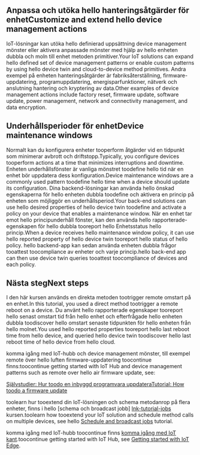 ## <a name="customize-and-extend-hello-device-management-actions"></a><span data-ttu-id="d9561-101">Anpassa och utöka hello hanteringsåtgärder för enhet</span><span class="sxs-lookup"><span data-stu-id="d9561-101">Customize and extend hello device management actions</span></span>

<span data-ttu-id="d9561-102">IoT-lösningar kan utöka hello definierad uppsättning device management mönster eller aktivera anpassade mönster med hjälp av hello enheten dubbla och moln till enhet metoden primitiver.</span><span class="sxs-lookup"><span data-stu-id="d9561-102">Your IoT solutions can expand hello defined set of device management patterns or enable custom patterns by using hello device twin and cloud-to-device method primitives.</span></span> <span data-ttu-id="d9561-103">Andra exempel på enheten hanteringsåtgärder är fabriksåterställning, firmware-uppdatering, programuppdatering, energisparfunktioner, nätverk och anslutning hantering och kryptering av data.</span><span class="sxs-lookup"><span data-stu-id="d9561-103">Other examples of device management actions include factory reset, firmware update, software update, power management, network and connectivity management, and data encryption.</span></span>

## <a name="device-maintenance-windows"></a><span data-ttu-id="d9561-104">Underhållsperioder för enhet</span><span class="sxs-lookup"><span data-stu-id="d9561-104">Device maintenance windows</span></span>

<span data-ttu-id="d9561-105">Normalt kan du konfigurera enheter tooperform åtgärder vid en tidpunkt som minimerar avbrott och driftstopp.</span><span class="sxs-lookup"><span data-stu-id="d9561-105">Typically, you configure devices tooperform actions at a time that minimizes interruptions and downtime.</span></span> <span data-ttu-id="d9561-106">Enheten underhållsfönster är vanliga mönstret toodefine hello tid när en enhet bör uppdatera dess konfiguration.</span><span class="sxs-lookup"><span data-stu-id="d9561-106">Device maintenance windows are a commonly used pattern toodefine hello time when a device should update its configuration.</span></span> <span data-ttu-id="d9561-107">Dina backend-lösningar kan använda hello önskad egenskaperna för hello enheten dubbla toodefine och aktivera en princip på enheten som möjliggör en underhållsperiod.</span><span class="sxs-lookup"><span data-stu-id="d9561-107">Your back-end solutions can use hello desired properties of hello device twin toodefine and activate a policy on your device that enables a maintenance window.</span></span> <span data-ttu-id="d9561-108">När en enhet tar emot hello principunderhåll fönster, kan den använda hello rapporterade-egenskapen för hello dubbla tooreport hello Enhetsstatus hello princip.</span><span class="sxs-lookup"><span data-stu-id="d9561-108">When a device receives hello maintenance window policy, it can use hello reported property of hello device twin tooreport hello status of hello policy.</span></span> <span data-ttu-id="d9561-109">hello backend-app kan sedan använda enheten dubbla frågor tooattest toocompliance av enheter och varje princip.</span><span class="sxs-lookup"><span data-stu-id="d9561-109">hello back-end app can then use device twin queries tooattest toocompliance of devices and each policy.</span></span>

## <a name="next-steps"></a><span data-ttu-id="d9561-110">Nästa steg</span><span class="sxs-lookup"><span data-stu-id="d9561-110">Next steps</span></span>

<span data-ttu-id="d9561-111">I den här kursen används en direkta metoden tootrigger remote omstart på en enhet.</span><span class="sxs-lookup"><span data-stu-id="d9561-111">In this tutorial, you used a direct method tootrigger a remote reboot on a device.</span></span> <span data-ttu-id="d9561-112">Du använt hello rapporterade egenskaper tooreport hello senast omstart tid från hello enhet och efterfrågade hello enheten dubbla toodiscover hello omstart senaste tidpunkten för hello enheten från hello molnet.</span><span class="sxs-lookup"><span data-stu-id="d9561-112">You used hello reported properties tooreport hello last reboot time from hello device, and queried hello device twin toodiscover hello last reboot time of hello device from hello cloud.</span></span>

<span data-ttu-id="d9561-113">komma igång med IoT-hubb och device management mönster, till exempel remote över hello luften firmware-uppdatering toocontinue finns:</span><span class="sxs-lookup"><span data-stu-id="d9561-113">toocontinue getting started with IoT Hub and device management patterns such as remote over hello air firmware update, see:</span></span>

<span data-ttu-id="d9561-114">[Självstudier: Hur toodo en inbyggd programvara uppdatera][lnk-fwupdate]</span><span class="sxs-lookup"><span data-stu-id="d9561-114">[Tutorial: How toodo a firmware update][lnk-fwupdate]</span></span>

<span data-ttu-id="d9561-115">toolearn hur tooextend din IoT-lösningen och schema metodanrop på flera enheter, finns i hello [schema och broadcast jobb] [ lnk-tutorial-jobs] kursen.</span><span class="sxs-lookup"><span data-stu-id="d9561-115">toolearn how tooextend your IoT solution and schedule method calls on multiple devices, see hello [Schedule and broadcast jobs][lnk-tutorial-jobs] tutorial.</span></span>

<span data-ttu-id="d9561-116">komma igång med IoT-hubb toocontinue finns [komma igång med IoT kant][lnk-iot-edge].</span><span class="sxs-lookup"><span data-stu-id="d9561-116">toocontinue getting started with IoT Hub, see [Getting started with IoT Edge][lnk-iot-edge].</span></span>

[lnk-fwupdate]: ../articles/iot-hub/iot-hub-node-node-firmware-update.md
[lnk-tutorial-jobs]: ../articles/iot-hub/iot-hub-node-node-schedule-jobs.md
[lnk-iot-edge]: ../articles/iot-hub/iot-hub-linux-iot-edge-get-started.md